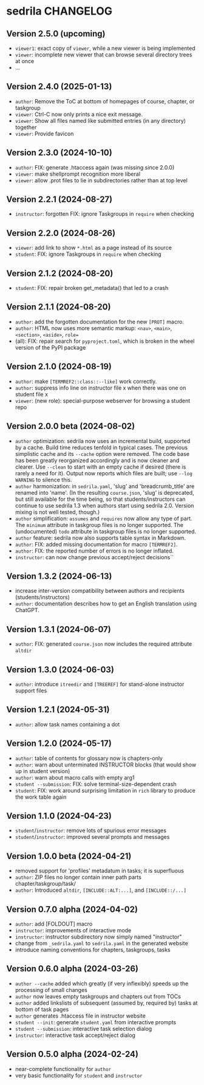 # sedrila CHANGELOG


## Version 2.5.0 (upcoming)
- `viewer1`: exact copy of `viewer`, while a new viewer is being implemented
- `viewer`: incomplete new viewer that can browse several directory trees at once
- ...


## Version 2.4.0 (2025-01-13)
- `author`: Remove the ToC at bottom of homepages of course, chapter, or taskgroup
- `viewer`: Ctrl-C now only prints a nice exit message.
- `viewer`: Show all files named like submitted entries (in any directory) together
- `viewer`: Provide favicon


## Version 2.3.0 (2024-10-10)
- `author`: FIX: generate .htaccess again (was missing since 2.0.0)
- `viewer`: make shellprompt recognition more liberal
- `viewer`: allow .prot files to lie in subdirectories rather than at top level


## Version 2.2.1 (2024-08-27)
- `instructor`: forgotten FIX: ignore Taskgroups in `require` when checking


## Version 2.2.0 (2024-08-26)
- `viewer`: add link to show `*.html` as a page instead of its source
- `student`: FIX: ignore Taskgroups in `require` when checking


## Version 2.1.2 (2024-08-20)
- `student`: FIX: repair broken get_metadata() that led to a crash


## Version 2.1.1 (2024-08-20)
- `author`: add the forgotten documentation for the new `[PROT]` macro.
- `author`: HTML now uses more semantic markup: `<nav>`, `<main>`, `<section>`, `<aside>`,
  `role=`
- (all): FIX: repair search for `pyproject.toml`, which is broken in the wheel version of the PyPI package


## Version 2.1.0 (2024-08-19)
- `author`: make `[TERMREF2::class::--like]` work correctly.
- `author`: suppress info line on instructor file x when there was one on student file x
- `viewer`: (new role): special-purpose webserver for browsing a student repo


## Version 2.0.0 beta (2024-08-02) 
- `author` optimization: sedrila now uses an incremental build, supported by a cache.
  Build time reduces tenfold in typical cases.
  The previous simplistic cache and its `--cache` option were removed.
  The code base has been greatly reorganized accordingly and is now cleaner and clearer.
  Use `--clean` to start with an empty cache if desired (there is rarely a need for it).
  Output now reports which files are built; use `--log WARNING` to silence this.
- `author` harmonization: in `sedrila.yaml`, 'slug' and 'breadcrumb_title' are renamed into 'name'.
  (In the resulting `course.json`, 'slug' is deprecated, but still available for the time being,
  so that students/instructors can continue to use sedrila 1.3 when authors start using sedrila 2.0.
  Version mixing is not well tested, though.)
- `author` simplification: `assumes` and `requires` now allow any type of part.
  The `minimum` attribute in taskgroup files is no longer supported.
  The (undocumented) `todo` attribute in taskgroup files is no longer supported.
- `author` feature: sedrila now also supports table syntax in Markdown.
- `author`: FIX: added missing documentation for macro `[TERMREF2]`.
- `author`: FIX: the reported number of errors is no longer inflated.
- `instructor`: can now change previous accept/reject decisions``


## Version 1.3.2 (2024-06-13) 
- increase inter-version compatibility between authors and recipients (students/instructors)
- `author`: documentation describes how to get an English translation using ChatGPT.


## Version 1.3.1 (2024-06-07) 
- `author`: FIX: generated `course.json` now includes the required attribute `altdir`


## Version 1.3.0 (2024-06-03) 
- `author`: introduce `itreedir` and `[TREEREF]` for stand-alone instructor support files


## Version 1.2.1 (2024-05-31) 
- `author`: allow task names containing a dot


## Version 1.2.0 (2024-05-17)
- `author`: table of contents for glossary now is chapters-only
- `author`: warn about unterminated INSTRUCTOR blocks (that would show up in student version)
- `author`: warn about macro calls with empty arg1
- `student --submission`: FIX: solve terminal-size-dependent crash
- `student`: FIX: work around surprising limitation in `rich` library to produce the work table again


## Version 1.1.0 (2024-04-23) 

- `student`/`instructor`: remove lots of spurious error messages
- `student`/`instructor`: improved several prompts and messages


## Version 1.0.0 beta (2024-04-21)

- removed support for 'profiles' metadatum in tasks; it is superfluous
- `author`: ZIP files no longer contain inner path parts chapter/taskgroup/task/ 
- `author`: Introduced `altdir`, `[INCLUDE::ALT:...]`, and  `[INCLUDE::/...]`


## Version 0.7.0 alpha (2024-04-02)

- `author`: add [FOLDOUT] macro
- `instructor`: improvements of interactive mode
- `instructor`: instructor subdirectory now simply named "instructor"
- change from `_sedrila.yaml` to `sedrila.yaml` in the generated website
- introduce naming conventions for chapters, taskgroups, tasks


## Version 0.6.0 alpha (2024-03-26)

- `author --cache` added which greatly (if very inflexibly) speeds up the processing of small changes
- `author` now leaves empty taskgroups and chapters out from TOCs
- `author` added linkslists of subsequent (assumed by, required by) tasks at bottom of task pages
- `author` generates .htaccess file in instructor website
- `student --init`: generate `student.yaml` from interactive prompts 
- `student --submission`: interactive task selection dialog 
- `instructor`: interactive task accept/reject dialog


## Version 0.5.0 alpha (2024-02-24)

- near-complete functionality for `author`
- very basic functionality for `student` and `instructor`
